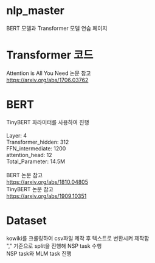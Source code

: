 # nlp_master
BERT 모델과 Transformer 모델 연습 페이지

# Transformer 코드
Attention is All You Need 논문 참고 \
https://arxiv.org/abs/1706.03762

# BERT
TinyBERT 파라미터를 사용하여 진행\
\
Layer: 4\
Transformer_hidden: 312\
FFN_intermediate: 1200\
attention_head: 12\
Total_Parameter: 14.5M\
\
BERT 논문 참고\
https://arxiv.org/abs/1810.04805
\
TinyBERT 논문 참고\
https://arxiv.org/abs/1909.10351

# Dataset 
kowiki를 크롤링하여 csv파일 제작 후 텍스트로 변환시켜 제작함\
"," 기준으로 split을 진행해 NSP task 수행\
NSP task와 MLM task 진행
